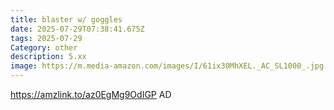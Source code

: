 ```yaml
---
title: blaster w/ goggles
date: 2025-07-29T07:38:41.675Z
tags: 2025-07-29
Category: other
description: 5.xx
image: https://m.media-amazon.com/images/I/61ix30MhXEL._AC_SL1000_.jpg
---
```

https://amzlink.to/az0EgMg9OdIGP
AD